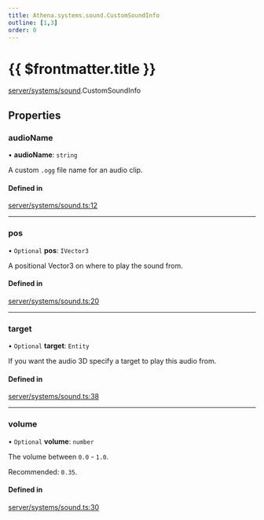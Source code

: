```yaml
---
title: Athena.systems.sound.CustomSoundInfo
outline: [1,3]
order: 0
---
```


# {{ $frontmatter.title }}


[server/systems/sound](../modules/server_systems_sound.md).CustomSoundInfo

## Properties

### audioName

• **audioName**: `string`

A custom `.ogg` file name for an audio clip.

#### Defined in

[server/systems/sound.ts:12](https://github.com/Stuyk/altv-athena/blob/6e181c5/src/core/server/systems/sound.ts#L12)

___

### pos

• `Optional` **pos**: `IVector3`

A positional Vector3 on where to play the sound from.

#### Defined in

[server/systems/sound.ts:20](https://github.com/Stuyk/altv-athena/blob/6e181c5/src/core/server/systems/sound.ts#L20)

___

### target

• `Optional` **target**: `Entity`

If you want the audio 3D specify a target to play this audio from.

#### Defined in

[server/systems/sound.ts:38](https://github.com/Stuyk/altv-athena/blob/6e181c5/src/core/server/systems/sound.ts#L38)

___

### volume

• `Optional` **volume**: `number`

The volume between `0.0` - `1.0`.

Recommended: `0.35`.

#### Defined in

[server/systems/sound.ts:30](https://github.com/Stuyk/altv-athena/blob/6e181c5/src/core/server/systems/sound.ts#L30)
